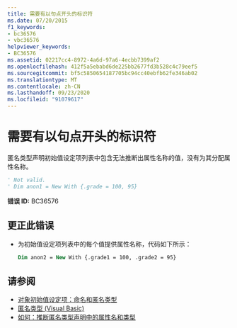 ```yaml
---
title: 需要有以句点开头的标识符
ms.date: 07/20/2015
f1_keywords:
- bc36576
- vbc36576
helpviewer_keywords:
- BC36576
ms.assetid: 02217cc4-8972-4a6d-97a6-4ecbb7399af2
ms.openlocfilehash: 412f5a5ebabd6de225bb2677fd3b528c4c79eef5
ms.sourcegitcommit: bf5c5850654187705bc94cc40ebfb62fe346ab02
ms.translationtype: MT
ms.contentlocale: zh-CN
ms.lasthandoff: 09/23/2020
ms.locfileid: "91079617"
---
```

# <a name="identifier-expected-preceded-with-a-period"></a>需要有以句点开头的标识符

匿名类型声明初始值设定项列表中包含无法推断出属性名称的值，没有为其分配属性名称。  
  
```vb  
' Not valid.  
' Dim anon1 = New With {.grade = 100, 95}  
```  
  
 **错误 ID:** BC36576  
  
## <a name="to-correct-this-error"></a>更正此错误  
  
- 为初始值设定项列表中的每个值提供属性名称，代码如下所示：  
  
    ```vb  
    Dim anon2 = New With {.grade1 = 100, .grade2 = 95}  
    ```  
  
## <a name="see-also"></a>请参阅

- [对象初始值设定项：命名和匿名类型](../programming-guide/language-features/objects-and-classes/object-initializers-named-and-anonymous-types.md)
- [匿名类型 (Visual Basic)](../programming-guide/language-features/objects-and-classes/anonymous-types.md)
- [如何：推断匿名类型声明中的属性名和类型](../programming-guide/language-features/objects-and-classes/how-to-infer-property-names-and-types-in-anonymous-type-declarations.md)
